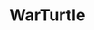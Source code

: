 # WarTurtle

![<You should never even see me>](https://avatars3.githubusercontent.com/u/31962185?s=400&v=4 "Wow")
